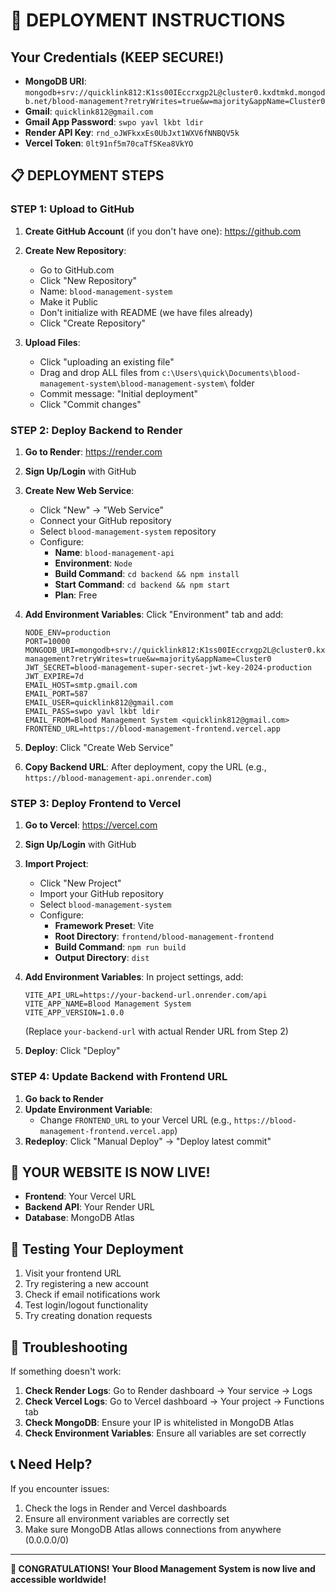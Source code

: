 # 🚀 DEPLOYMENT INSTRUCTIONS

## Your Credentials (KEEP SECURE!)
- **MongoDB URI**: `mongodb+srv://quicklink812:K1ss00IEccrxgp2L@cluster0.kxdtmkd.mongodb.net/blood-management?retryWrites=true&w=majority&appName=Cluster0`
- **Gmail**: `quicklink812@gmail.com`
- **Gmail App Password**: `swpo yavl lkbt ldir`
- **Render API Key**: `rnd_oJWFkxxEs0UbJxt1WXV6fNNBQV5k`
- **Vercel Token**: `0lt91nf5m70caTfSKea8VkYO`

## 📋 DEPLOYMENT STEPS

### STEP 1: Upload to GitHub

1. **Create GitHub Account** (if you don't have one): https://github.com
2. **Create New Repository**:
   - Go to GitHub.com
   - Click "New Repository"
   - Name: `blood-management-system`
   - Make it Public
   - Don't initialize with README (we have files already)
   - Click "Create Repository"

3. **Upload Files**:
   - Click "uploading an existing file"
   - Drag and drop ALL files from `c:\Users\quick\Documents\blood-management-system\blood-management-system\` folder
   - Commit message: "Initial deployment"
   - Click "Commit changes"

### STEP 2: Deploy Backend to Render

1. **Go to Render**: https://render.com
2. **Sign Up/Login** with GitHub
3. **Create New Web Service**:
   - Click "New" → "Web Service"
   - Connect your GitHub repository
   - Select `blood-management-system` repository
   - Configure:
     - **Name**: `blood-management-api`
     - **Environment**: `Node`
     - **Build Command**: `cd backend && npm install`
     - **Start Command**: `cd backend && npm start`
     - **Plan**: Free

4. **Add Environment Variables**:
   Click "Environment" tab and add:
   ```
   NODE_ENV=production
   PORT=10000
   MONGODB_URI=mongodb+srv://quicklink812:K1ss00IEccrxgp2L@cluster0.kxdtmkd.mongodb.net/blood-management?retryWrites=true&w=majority&appName=Cluster0
   JWT_SECRET=blood-management-super-secret-jwt-key-2024-production
   JWT_EXPIRE=7d
   EMAIL_HOST=smtp.gmail.com
   EMAIL_PORT=587
   EMAIL_USER=quicklink812@gmail.com
   EMAIL_PASS=swpo yavl lkbt ldir
   EMAIL_FROM=Blood Management System <quicklink812@gmail.com>
   FRONTEND_URL=https://blood-management-frontend.vercel.app
   ```

5. **Deploy**: Click "Create Web Service"
6. **Copy Backend URL**: After deployment, copy the URL (e.g., `https://blood-management-api.onrender.com`)

### STEP 3: Deploy Frontend to Vercel

1. **Go to Vercel**: https://vercel.com
2. **Sign Up/Login** with GitHub
3. **Import Project**:
   - Click "New Project"
   - Import your GitHub repository
   - Select `blood-management-system`
   - Configure:
     - **Framework Preset**: Vite
     - **Root Directory**: `frontend/blood-management-frontend`
     - **Build Command**: `npm run build`
     - **Output Directory**: `dist`

4. **Add Environment Variables**:
   In project settings, add:
   ```
   VITE_API_URL=https://your-backend-url.onrender.com/api
   VITE_APP_NAME=Blood Management System
   VITE_APP_VERSION=1.0.0
   ```
   (Replace `your-backend-url` with actual Render URL from Step 2)

5. **Deploy**: Click "Deploy"

### STEP 4: Update Backend with Frontend URL

1. **Go back to Render**
2. **Update Environment Variable**:
   - Change `FRONTEND_URL` to your Vercel URL (e.g., `https://blood-management-frontend.vercel.app`)
3. **Redeploy**: Click "Manual Deploy" → "Deploy latest commit"

## 🎉 YOUR WEBSITE IS NOW LIVE!

- **Frontend**: Your Vercel URL
- **Backend API**: Your Render URL
- **Database**: MongoDB Atlas

## 🔧 Testing Your Deployment

1. Visit your frontend URL
2. Try registering a new account
3. Check if email notifications work
4. Test login/logout functionality
5. Try creating donation requests

## 🚨 Troubleshooting

If something doesn't work:

1. **Check Render Logs**: Go to Render dashboard → Your service → Logs
2. **Check Vercel Logs**: Go to Vercel dashboard → Your project → Functions tab
3. **Check MongoDB**: Ensure your IP is whitelisted in MongoDB Atlas
4. **Check Environment Variables**: Ensure all variables are set correctly

## 📞 Need Help?

If you encounter issues:
1. Check the logs in Render and Vercel dashboards
2. Ensure all environment variables are correctly set
3. Make sure MongoDB Atlas allows connections from anywhere (0.0.0.0/0)

---

**🎊 CONGRATULATIONS! Your Blood Management System is now live and accessible worldwide!**